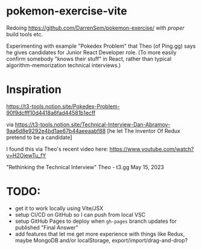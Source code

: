 # pokemon-exercise-vite

Redoing https://github.com/DarrenSem/pokemon-exercise/ with *proper* build tools etc.

Experimenting with example "Pokedex Problem" that Theo (of Ping.gg) says he gives candidates for Junior React Developer role.
(To more easily confirm somebody "knows their stuff" in React, rather than typical algorithm-memorization technical interviews.)

# Inspiration
https://t3-tools.notion.site/Pokedex-Problem-90f9dcfff10d4418a6fad44581b1ecff

via https://t3-tools.notion.site/Technical-Interview-Dan-Abramov-9aa6d8e9292e4bd1ae67b44aeeaabf88 [he let The Inventor Of Redux pretend to be a candidate]

I found this via Theo's recent video here:
https://www.youtube.com/watch?v=H2OjewTu_fY

"Rethinking the Technical Interview"
Theo - t3․gg
May 15, 2023

# TODO:
- get it to work locally using Vite/JSX
- setup CI/CD on GitHub so I can push from local VSC
- setup GitHub Pages to deploy when `gh-pages` branch updates for published "Final Answer"
- add features that let me get more experience with things like Redux, maybe MongoDB and/or localStorage, export/import/drag-and-drop?
